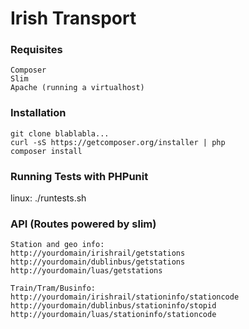 # Irish Transport


### Requisites

```
Composer
Slim
Apache (running a virtualhost)
```

### Installation

```
git clone blablabla...
curl -sS https://getcomposer.org/installer | php
composer install
```

### Running Tests with PHPunit
linux: ./runtests.sh

### API (Routes powered by slim)

```
Station and geo info:
http://yourdomain/irishrail/getstations
http://yourdomain/dublinbus/getstations
http://yourdomain/luas/getstations

Train/Tram/Businfo:
http://yourdomain/irishrail/stationinfo/stationcode
http://yourdomain/dublinbus/stationinfo/stopid
http://yourdomain/luas/stationinfo/stationcode
```


